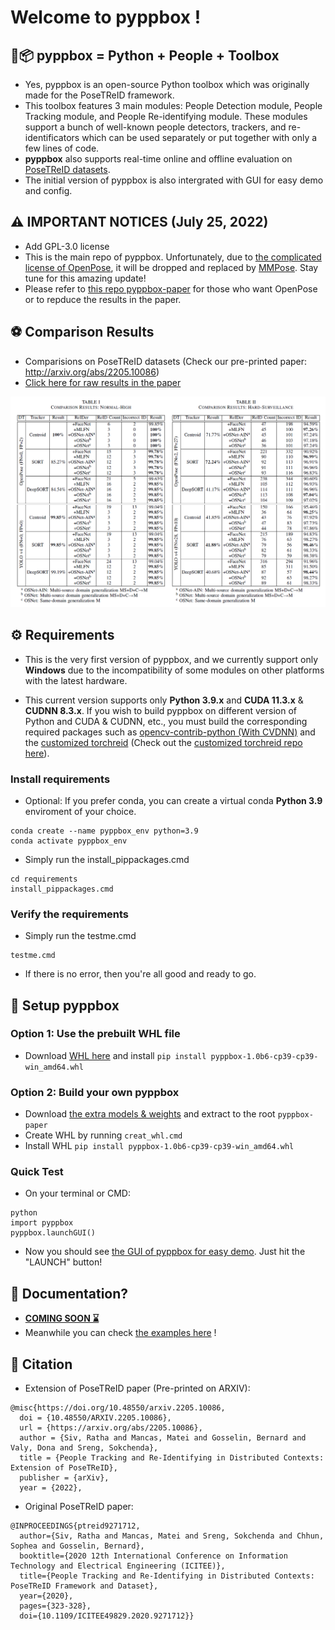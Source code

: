 # Welcome to pyppbox !

## 🐍📦 pyppbox = Python  + People + Toolbox 

* Yes, pyppbox is an open-source Python toolbox which was originally made for the PoseTReID framework. 
* This toolbox features 3 main modules: People Detection module, People Tracking module, and People Re-identifying module. These modules support a bunch of well-known people detectors, trackers, and re-identificators which can be used separately or put together with only a few lines of code. 
* **pyppbox** also supports real-time online and offline evaluation on [PoseTReID datasets](https://github.com/rathaumons/PoseTReID_DATASET).
* The initial version of pyppbox is also intergrated with GUI for easy demo and config. 

<!--- ![alt text](https://raw.githubusercontent.com/rathaROG/screenshot/master/pyppbox/pyppbox_launchGUI.png) --->

## ⚠️ IMPORTANT NOTICES (July 25, 2022)

* Add GPL-3.0 license
* This is the main repo of pyppbox. Unfortunately, due to [the complicated license of OpenPose](https://github.com/CMU-Perceptual-Computing-Lab/openpose/blob/master/LICENSE), it will be dropped and replaced by [MMPose](https://github.com/open-mmlab/mmpose). Stay tune for this amazing update!
* Please refer to [this repo pyppbox-paper](https://github.com/rathaumons/pyppbox-paper) for those who want OpenPose or to repduce the results in the paper.

## ⚽ Comparison Results

* Comparisions on PoseTReID datasets (Check our pre-printed paper: http://arxiv.org/abs/2205.10086)
* [Click here for raw results in the paper](https://drive.google.com/open?id=13pVqKKd0mtoAaVQh1USxOwZwxg4HmzyQ)

<img src="https://raw.githubusercontent.com/rathaROG/screenshot/master/pyppbox/pyppbox_res001n.png">

## ⚙️ Requirements

* This is the very first version of pyppbox, and we currently support only **Windows** due to the incompatibility of some modules on other platforms with the latest hardware.

* This current version supports only **Python 3.9.x** and **CUDA 11.3.x** & **CUDNN 8.3.x**. If you wish to build pyppbox on different version of Python and CUDA & CUDNN, etc., you must build the corresponding required packages such as [opencv-contrib-python (With CVDNN)](https://github.com/rathaumons/pyppbox/blob/main/requirements/cust/opencv_contrib_python-4.5.5-cp39-cp39-win_amd64.whl) and the [customized torchreid](https://github.com/rathaumons/pyppbox/blob/main/requirements/cust/torchreid-1.4.0-cp39-cp39-win_amd64.whl) (Check out the [customized torchreid repo here](https://github.com/rathaumons/torchreid-for-pyppbox)).

### Install requirements
* Optional: If you prefer conda, you can create a virtual conda **Python 3.9** enviroment of your choice.
```
conda create --name pyppbox_env python=3.9
conda activate pyppbox_env
```
* Simply run the install_pippackages.cmd
```
cd requirements
install_pippackages.cmd
```

### Verify the requirements
* Simply run the testme.cmd
```
testme.cmd
```
* If there is no error, then you're all good and ready to go.

## 🚀 Setup pyppbox

### Option 1: Use the prebuilt WHL file
* Download [WHL here](https://drive.google.com/open?id=12dxv5t-jHKg_N4P6bAxMZPnd2a3bD779) and install `pip install pyppbox-1.0b6-cp39-cp39-win_amd64.whl`

### Option 2: Build your own pyppbox
* Download [the extra models & weights](https://drive.google.com/open?id=149VQPQw-Nxz0X5nwGritFzHpV_oQTDDm) and extract to the root `pyppbox-paper`
* Create WHL by running `creat_whl.cmd`
* Install WHL `pip install pyppbox-1.0b6-cp39-cp39-win_amd64.whl`

### Quick Test
* On your terminal or CMD:
```
python
import pyppbox
pyppbox.launchGUI()
```
* Now you should see [the GUI of pyppbox for easy demo](https://raw.githubusercontent.com/rathaROG/screenshot/master/pyppbox/pyppbox_launchGUI.png). Just hit the "LAUNCH" button!

## 📝 Documentation? 

* **[COMING SOON ⌛](https://github.com/rathaumons/pyppbox)**
* Meanwhile you can check [the examples here](https://github.com/rathaumons/pyppbox/tree/main/examples) ! 

## 🔗 Citation

* Extension of PoseTReID paper (Pre-printed on ARXIV):
```
@misc{https://doi.org/10.48550/arxiv.2205.10086,
  doi = {10.48550/ARXIV.2205.10086},
  url = {https://arxiv.org/abs/2205.10086},
  author = {Siv, Ratha and Mancas, Matei and Gosselin, Bernard and Valy, Dona and Sreng, Sokchenda},
  title = {People Tracking and Re-Identifying in Distributed Contexts: Extension of PoseTReID},
  publisher = {arXiv},
  year = {2022},
```

* Original PoseTReID paper:
```
@INPROCEEDINGS{ptreid9271712,
  author={Siv, Ratha and Mancas, Matei and Sreng, Sokchenda and Chhun, Sophea and Gosselin, Bernard},
  booktitle={2020 12th International Conference on Information Technology and Electrical Engineering (ICITEE)}, 
  title={People Tracking and Re-Identifying in Distributed Contexts: PoseTReID Framework and Dataset}, 
  year={2020},
  pages={323-328},
  doi={10.1109/ICITEE49829.2020.9271712}}
```
